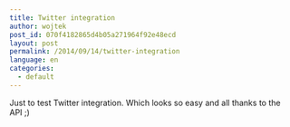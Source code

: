 ```yaml
---
title: Twitter integration
author: wojtek
post_id: 070f4182865d4b05a271964f92e48ecd
layout: post
permalink: /2014/09/14/twitter-integration
language: en
categories:
  - default
---
```

Just to test Twitter integration. Which looks so easy and all thanks to the API ;)
